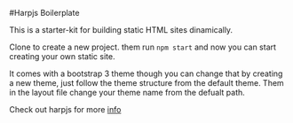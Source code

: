 #Harpjs Boilerplate

This is a starter-kit for building static HTML sites dinamically.

Clone to create a new project. them run `npm start` and now you can start creating your own static site.

It comes with a bootstrap 3 theme though you can change that by creating a new theme, just follow the theme structure from the default theme. Them in the layout  file change your theme name from the defualt path.

Check out harpjs for more [info](http://harpjs.com/docs/)
